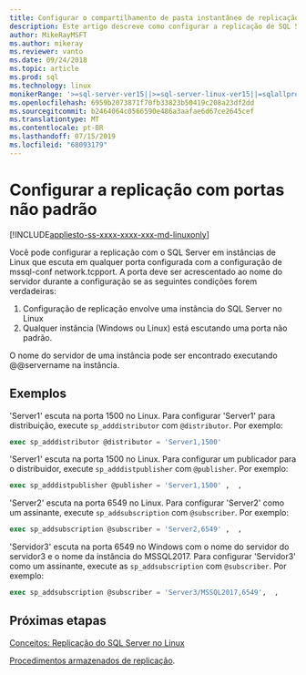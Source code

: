```yaml
---
title: Configurar o compartilhamento de pasta instantâneo de replicação do SQL Server no Linux
description: Este artigo descreve como configurar a replicação de SQL Server de compartilhamentos de pasta de instantâneo no Linux.
author: MikeRayMSFT
ms.author: mikeray
ms.reviewer: vanto
ms.date: 09/24/2018
ms.topic: article
ms.prod: sql
ms.technology: linux
monikerRange: '>=sql-server-ver15||>=sql-server-linux-ver15||=sqlallproducts-allversions'
ms.openlocfilehash: 6959b2073871f70fb33823b50419c208a23df2dd
ms.sourcegitcommit: b2464064c0566590e486a3aafae6d67ce2645cef
ms.translationtype: MT
ms.contentlocale: pt-BR
ms.lasthandoff: 07/15/2019
ms.locfileid: "68093179"
---
```

# <a name="configure-replication-with-non-default-ports"></a>Configurar a replicação com portas não padrão

[!INCLUDE[appliesto-ss-xxxx-xxxx-xxx-md-linuxonly](../includes/appliesto-ss-xxxx-xxxx-xxx-md-linuxonly.md)]

Você pode configurar a replicação com o SQL Server em instâncias de Linux que escuta em qualquer porta configurada com a configuração de mssql-conf network.tcpport. A porta deve ser acrescentado ao nome do servidor durante a configuração se as seguintes condições forem verdadeiras:

1. Configuração de replicação envolve uma instância do SQL Server no Linux
2. Qualquer instância (Windows ou Linux) está escutando uma porta não padrão. 

O nome do servidor de uma instância pode ser encontrado executando @@servername na instância.

## <a name="examples"></a>Exemplos

'Server1' escuta na porta 1500 no Linux. Para configurar 'Server1' para distribuição, execute `sp_adddistributor` com `@distributor`. Por exemplo: 

```sql
exec sp_adddistributor @distributor = 'Server1,1500'
```

'Server1' escuta na porta 1500 no Linux. Para configurar um publicador para o distribuidor, execute `sp_adddistpublisher` com `@publisher`. Por exemplo:

```sql
exec sp_adddistpublisher @publisher = 'Server1,1500' ,  ,  
```

'Server2' escuta na porta 6549 no Linux. Para configurar 'Server2' como um assinante, execute `sp_addsubscription` com `@subscriber`. Por exemplo:

```sql
exec sp_addsubscription @subscriber = 'Server2,6549' ,  ,  
```

'Servidor3' escuta na porta 6549 no Windows com o nome do servidor do servidor3 e o nome da instância do MSSQL2017. Para configurar 'Servidor3' como um assinante, execute as `sp_addsubscription` com `@subscriber`. Por exemplo:

```sql
exec sp_addsubscription @subscriber = 'Server3/MSSQL2017,6549',  ,  
```

## <a name="next-steps"></a>Próximas etapas

[Conceitos: Replicação do SQL Server no Linux](sql-server-linux-replication.md)

[Procedimentos armazenados de replicação](../relational-databases/system-stored-procedures/replication-stored-procedures-transact-sql.md).

